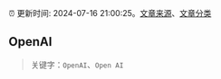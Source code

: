 :alarm_clock: 更新时间: 2024-07-16 21:00:25。[文章来源](/README.md)、[文章分类](/TAGS.md)

## OpenAI


> 关键字：`OpenAI`、`Open AI`



